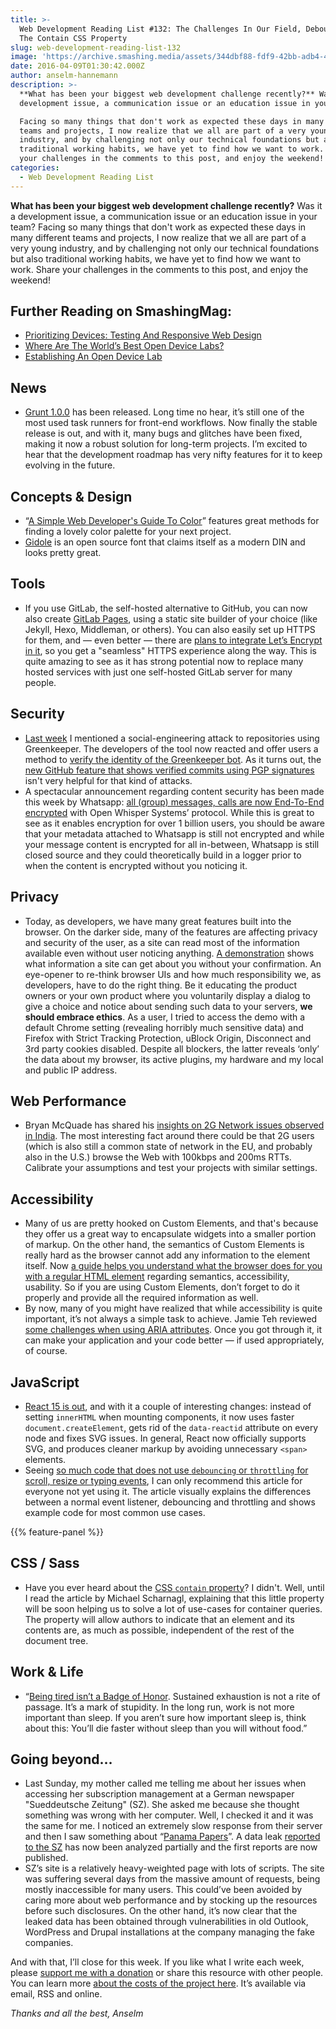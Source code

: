 ```yaml
---
title: >-
  Web Development Reading List #132: The Challenges In Our Field, Debouncing And
  The Contain CSS Property
slug: web-development-reading-list-132
image: 'https://archive.smashing.media/assets/344dbf88-fdf9-42bb-adb4-46f01eedd629/0d344c4a-8fb7-42de-9a87-bfd91cf556cc/gidole-opt.png'
date: 2016-04-09T01:30:42.000Z
author: anselm-hannemann
description: >-
  **What has been your biggest web development challenge recently?** Was it a
  development issue, a communication issue or an education issue in your team?

  Facing so many things that don't work as expected these days in many different
  teams and projects, I now realize that we all are part of a very young
  industry, and by challenging not only our technical foundations but also
  traditional working habits, we have yet to find how we want to work. Share
  your challenges in the comments to this post, and enjoy the weekend!
categories:
  - Web Development Reading List
---
```

<strong>What has been your biggest web development challenge recently?</strong> Was it a development issue, a communication issue or an education issue in your team? Facing so many things that don't work as expected these days in many different teams and projects, I now realize that we all are part of a very young industry, and by challenging not only our technical foundations but also traditional working habits, we have yet to find how we want to work. Share your challenges in the comments to this post, and enjoy the weekend!

## <span class="rh">Further Reading</span> on SmashingMag:

*   [Prioritizing Devices: Testing And Responsive Web Design](https://www.smashingmagazine.com/2016/11/worlds-best-open-device-labs/)
*   [Where Are The World’s Best Open Device Labs?](https://www.smashingmagazine.com/2016/11/worlds-best-open-device-labs/)
*   [<span class="headline">Establishing An Open Device Lab</span>](https://www.smashingmagazine.com/2012/09/establishing-an-open-device-lab/)

## News

*   [Grunt 1.0.0](https://gruntjs.com/blog/2016-04-04-grunt-1.0.0-released) has been released. Long time no hear, it’s still one of the most used task runners for front-end workflows. Now finally the stable release is out, and with it, many bugs and glitches have been fixed, making it now a robust solution for long-term projects. I’m excited to hear that the development roadmap has very nifty features for it to keep evolving in the future.</p>

## Concepts & Design

*   “[A Simple Web Developer's Guide To Color](https://www.smashingmagazine.com/2016/04/web-developer-guide-color/)” features great methods for finding a lovely color palette for your next project.
*   [Gidole](https://gidole.github.io/) is an open source font that claims itself as a modern DIN and looks pretty great.</p>

## Tools

*   If you use GitLab, the self-hosted alternative to GitHub, you can now also create [GitLab Pages](https://pages.gitlab.io/), using a static site builder of your choice (like Jekyll, Hexo, Middleman, or others). You can also easily set up HTTPS for them, and — even better — there are [plans to integrate Let’s Encrypt in it](https://gitlab.com/gitlab-org/omnibus-gitlab/issues/1096), so you get a "seamless" HTTPS experience along the way. This is quite amazing to see as it has strong potential now to replace many hosted services with just one self-hosted GitLab server for many people.</p>

## Security

*   [Last week](https://www.smashingmagazine.com/2016/04/web-development-reading-list-131/) I mentioned a social-engineering attack to repositories using Greenkeeper. The developers of the tool now reacted and offer users a method to [verify the identity of the Greenkeeper bot](https://greenkeeper.io/verify.html). As it turns out, the [new GitHub feature that shows verified commits using PGP signatures](https://github.com/blog/2144-gpg-signature-verification) isn't very helpful for that kind of attacks.
*   A spectacular announcement regarding content security has been made this week by Whatsapp: [all (group) messages, calls are now End-To-End encrypted](https://whispersystems.org/blog/whatsapp-complete/) with Open Whisper Systems’ protocol. While this is great to see as it enables encryption for over 1 billion users, you should be aware that your metadata attached to Whatsapp is still not encrypted and while your message content is encrypted for all in-between, Whatsapp is still closed source and they could theoretically build in a logger prior to when the content is encrypted without you noticing it.</p>

## Privacy

*   Today, as developers, we have many great features built into the browser. On the darker side, many of the features are affecting privacy and security of the user, as a site can read most of the information available even without user noticing anything. [A demonstration](https://webkay.robinlinus.com/) shows what information a site can get about you without your confirmation. An eye-opener to re-think browser UIs and how much responsibility we, as developers, have to do the right thing. Be it educating the product owners or your own product where you voluntarily display a dialog to give a choice and notice about sending such data to your servers, **we should embrace ethics**. As a user, I tried to access the demo with a default Chrome setting (revealing horribly much sensitive data) and Firefox with Strict Tracking Protection, uBlock Origin, Disconnect and 3rd party cookies disabled. Despite all blockers, the latter reveals ‘only’ the data about my browser, its active plugins, my hardware and my local and public IP address.</p>

## Web Performance

*   Bryan McQuade has shared his [insights on 2G Network issues observed in India](https://docs.google.com/presentation/d/1fZ7ftsJJ4adiPov4y_8AtV_zjqAmEASaSxRBHBwkiOw/edit). The most interesting fact around there could be that 2G users (which is also still a common state of network in the EU, and probably also in the U.S.) browse the Web with 100kbps and 200ms RTTs. Calibrate your assumptions and test your projects with similar settings.</p>

## Accessibility

*   Many of us are pretty hooked on Custom Elements, and that's because they offer us a great way to encapsulate widgets into a smaller portion of markup. On the other hand, the semantics of Custom Elements is really hard as the browser cannot add any information to the element itself. Now [a guide helps you understand what the browser does for you with a regular HTML element](https://www.paciellogroup.com/blog/2016/04/custom-element-semantics/) regarding semantics, accessibility, usability. So if you are using Custom Elements, don’t forget to do it properly and provide all the required information as well.
*   By now, many of you might have realized that while accessibility is quite important, it’s not always a simple task to achieve. Jamie Teh reviewed [some challenges when using ARIA attributes](https://blog.jantrid.net/2015/12/woe-aria-surprisingly-but-ridiculously.html). Once you got through it, it can make your application and your code better — if used appropriately, of course.</p>

## JavaScript

*   [React 15 is out](https://facebook.github.io/react/blog/2016/04/07/react-v15.html), and with it a couple of interesting changes: instead of setting `innerHTML` when mounting components, it now uses faster `document.createElement`, gets rid of the `data-reactid` attribute on every node and fixes SVG issues. In general, React now officially supports SVG, and produces cleaner markup by avoiding unnecessary `<span>` elements.
*   Seeing [so much code that does not use `debouncing` or `throttling` for scroll, resize or typing events](https://css-tricks.com/debouncing-throttling-explained-examples/), I can only recommend this article for everyone not yet using it. The article visually explains the differences between a normal event listener, debouncing and throttling and shows example code for most common use cases.

{{% feature-panel %}}

## CSS / Sass

*   Have you ever heard about the [CSS `contain` property](https://justmarkup.com/log/2016/04/css-containment/)? I didn't. Well, until I read the article by Michael Scharnagl, explaining that this little property will be soon helping us to solve a lot of use-cases for container queries. The property will allow authors to indicate that an element and its contents are, as much as possible, independent of the rest of the document tree.</p>

## Work & Life

*   “[Being tired isn’t a Badge of Honor](https://m.signalvnoise.com/being-tired-isn-t-a-badge-of-honor-fa6d4c8cff4e). Sustained exhaustion is not a rite of passage. It’s a mark of stupidity. In the long run, work is not more important than sleep. If you aren’t sure how important sleep is, think about this: You’ll die faster without sleep than you will without food.”

## Going beyond…

*   Last Sunday, my mother called me telling me about her issues when accessing her subscription management at a German newspaper "Sueddeutsche Zeitung" (SZ). She asked me because she thought something was wrong with her computer. Well, I checked it and it was the same for me. I noticed an extremely slow response from their server and then I saw something about “[Panama Papers](https://panamapapers.icij.org/)”. A data leak [reported to the SZ](https://panamapapers.sueddeutsche.de/articles/56febff0a1bb8d3c3495adf4/) has now been analyzed partially and the first reports are now published.
*   SZ’s site is a relatively heavy-weighted page with lots of scripts. The site was suffering several days from the massive amount of requests, being mostly inaccessible for many users. This could’ve been avoided by caring more about web performance and by stocking up the resources before such disclosures. On the other hand, it’s now clear that the leaked data has been obtained through vulnerabilities in old Outlook, WordPress and Drupal installations at the company managing the fake companies.

And with that, I’ll close for this week. If you like what I write each week, please <a href="https://wdrl.info/donate">support me with a donation</a> or share this resource with other people. You can learn more <a href="https://wdrl.info/costs/">about the costs of the project here</a>. It’s available via email, RSS and online.

<em>Thanks and all the best,
Anselm</em>

